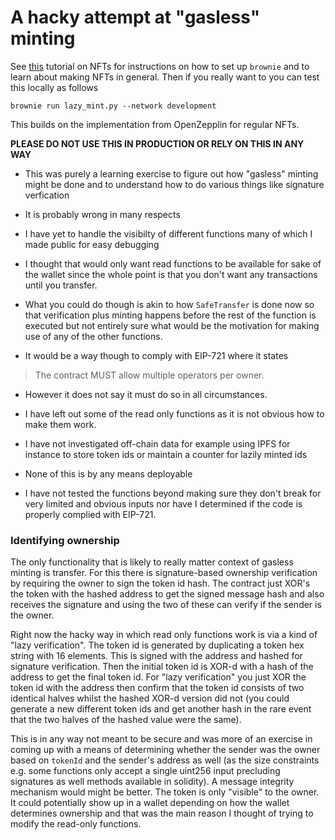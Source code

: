 # A hacky attempt at "gasless" minting

See [this](https://www.freecodecamp.org/news/how-to-make-an-nft-and-render-on-opensea-marketplace/) tutorial on NFTs for instructions on how to set up `brownie` and to learn about making NFTs in general. Then if you really want to you can test this locally as follows

`brownie run lazy_mint.py --network development`

This builds on the implementation from OpenZepplin for regular NFTs.

**PLEASE DO NOT USE THIS IN PRODUCTION OR RELY ON THIS IN ANY WAY**

- This was purely a learning exercise to figure out how "gasless" minting might be done and to understand how to do various things like signature verfication
- It is probably wrong in many respects
- I have yet to handle the visibilty of different functions many of which I made public for easy debugging

- I thought that would only want read functions to be available for sake of the wallet since the whole point is that you don't want any transactions until you transfer.

- What you could do though is akin to how `SafeTransfer` is done now so that verification plus minting happens before the rest of the function is executed but not entirely sure what would be the motivation for making use of any of the other functions.

- It would be a way though to comply with EIP-721 where it states

> The contract MUST allow multiple operators per owner.

- However it does not say it must do so in all circumstances. 

- I have left out some of the read only functions as it is not obvious how to make them work.

- I have not investigated off-chain data for example using IPFS for instance to store token ids or maintain a counter for lazily minted ids

- None of this is by any means deployable

- I have not tested the functions beyond making sure they don't break for very limited and obvious inputs nor have I determined if the code is properly complied with EIP-721.

### Identifying ownership

The only functionality that is likely to really matter context of gasless minting is transfer. For this there is signature-based ownership verification by requiring the owner to sign the token id hash. The contract just XOR's the token with the hashed address to get the signed message hash and also receives the signature and using the two of these can verify if the sender is the owner.

Right now the hacky way in which read only functions work is via a kind of "lazy verification". The token id is generated by duplicating a token hex string with 16 elements. This is signed with the address and hashed for signature verification. Then the initial token id is XOR-d with a hash of the address to get the final token id. For "lazy verification" you just XOR the token id with the address then confirm that the token id consists of two identical halves whilst the hashed XOR-d version did not (you could generate a new different token ids and get another hash in the rare event that the two halves of the hashed value were the same). 

This is in any way not meant to be secure and was more of an exercise in coming up with a means of determining whether the sender was the owner based on `tokenId` and the sender's address as well (as the size constraints e.g. some functions only accept a single uint256 input precluding signatures as well methods available in solidity). A message integrity mechanism would might be better. The token is only "visible" to the owner. It could potentially show up in a wallet depending on how the wallet determines ownership and that was the main reason I thought of trying to modify the read-only functions.



 

